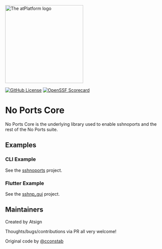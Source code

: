 <img width=250px src="https://atsign.dev/assets/img/atPlatform_logo_gray.svg?sanitize=true" alt="The atPlatform logo">

[![GitHub License](https://img.shields.io/badge/license-BSD3-blue.svg)](./LICENSE)
[![OpenSSF Scorecard](https://api.securityscorecards.dev/projects/github.com/atsign-foundation/sshnoports/badge)](https://api.securityscorecards.dev/projects/github.com/atsign-foundation/sshnoports)

# No Ports Core

No Ports Core is the underlying library used to enable sshnoports and the rest of the No Ports suite.

## Examples

### CLI Example

See the [sshnoports](https://github.com/atsign-foundation/sshnoports/tree/trunk/packages/sshnoports) project.

### Flutter Example

See the [sshnp_gui](https://github.com/atsign-foundation/sshnoports/tree/trunk/packages/sshnp_gui) project.

## Maintainers

Created by Atsign

Thoughts/bugs/contributions via PR all very welcome!

Original code by [@cconstab](https://github.com/cconstab)
